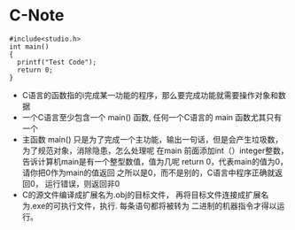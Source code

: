# C-Note

  ```shell
  #include<studio.h>
  int main()
  {
    printf("Test Code");
    return 0;
  }
  ```
  
  * C语言的函数指的i完成某一功能的程序，那么要完成功能就需要操作对象和数据
  * 一个C语言至少包含一个 main() 函数, 任何一个C语言的 main 函数尤其只有一个
  * 主函数 main() 只是为了完成一个主功能，输出一句话，但是会产生垃圾数，为了规范对象，消除隐患，怎么处理呢
    在main 前面添加int（）integer整数，告诉计算机main是有一个整型数值，值为几呢
    return 0，代表main的值为0，请你把0作为main的值返回
    之所以是0，而不是别的，C语言中程序正确就返回0， 运行错误，则返回非0
  * C的源文件编译成扩展名为.obj的目标文件， 再将目标文件连接成扩展名为.exe的可执行文件，执行. 
    每条语句都将被转为 二进制的机器指令才得以运行。  